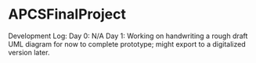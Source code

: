 # APCSFinalProject

Development Log:
Day 0: N/A
Day 1: Working on handwriting a rough draft UML diagram for now to complete prototype; might export to a digitalized version later.